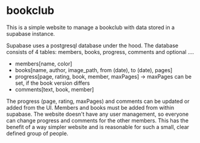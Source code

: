 # bookclub

This is a simple website to manage a bookclub with data stored in a supabase instance.

Supabase uses a postgresql database under the hood. The database consists of 4 tables: members, books, progress, comments and optional .... 
* members[name, color]
* books[name, author, image_path, from (date), to (date), pages]
* progress[page, rating, book, member, maxPages] -> maxPages can be set, if the book version differs
* comments[text, book, member]

The progress (page, rating, maxPages) and comments can be updated or added from the UI. Members and books must be added from within supabase. The website doesn't have any user management, so everyone can change progress and comments for the other members. This has the benefit of a way simpler website and is reasonable for such a small, clear defined group of people.
